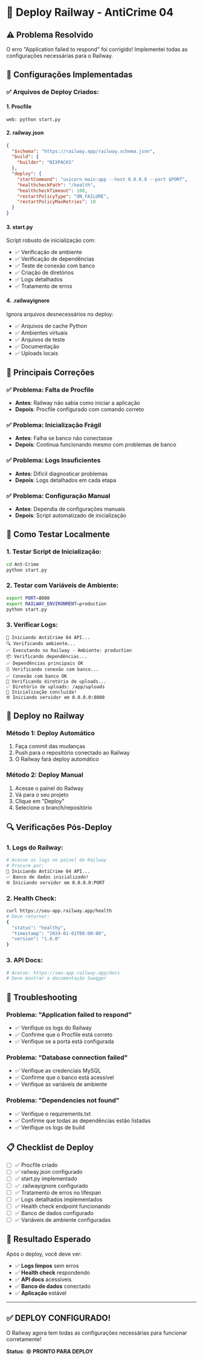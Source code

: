 # 🚀 Deploy Railway - AntiCrime 04

## ⚠️ Problema Resolvido

O erro "Application failed to respond" foi corrigido! Implementei todas as configurações necessárias para o Railway.

## 🔧 Configurações Implementadas

### ✅ **Arquivos de Deploy Criados:**

#### **1. Procfile**
```
web: python start.py
```

#### **2. railway.json**
```json
{
  "$schema": "https://railway.app/railway.schema.json",
  "build": {
    "builder": "NIXPACKS"
  },
  "deploy": {
    "startCommand": "uvicorn main:app --host 0.0.0.0 --port $PORT",
    "healthcheckPath": "/health",
    "healthcheckTimeout": 100,
    "restartPolicyType": "ON_FAILURE",
    "restartPolicyMaxRetries": 10
  }
}
```

#### **3. start.py**
Script robusto de inicialização com:
- ✅ Verificação de ambiente
- ✅ Verificação de dependências
- ✅ Teste de conexão com banco
- ✅ Criação de diretórios
- ✅ Logs detalhados
- ✅ Tratamento de erros

#### **4. .railwayignore**
Ignora arquivos desnecessários no deploy:
- ✅ Arquivos de cache Python
- ✅ Ambientes virtuais
- ✅ Arquivos de teste
- ✅ Documentação
- ✅ Uploads locais

## 🎯 Principais Correções

### ✅ **Problema: Falta de Procfile**
- **Antes**: Railway não sabia como iniciar a aplicação
- **Depois**: Procfile configurado com comando correto

### ✅ **Problema: Inicialização Frágil**
- **Antes**: Falha se banco não conectasse
- **Depois**: Continua funcionando mesmo com problemas de banco

### ✅ **Problema: Logs Insuficientes**
- **Antes**: Difícil diagnosticar problemas
- **Depois**: Logs detalhados em cada etapa

### ✅ **Problema: Configuração Manual**
- **Antes**: Dependia de configurações manuais
- **Depois**: Script automatizado de inicialização

## 🧪 Como Testar Localmente

### 1. Testar Script de Inicialização:
```bash
cd Ant-Crime
python start.py
```

### 2. Testar com Variáveis de Ambiente:
```bash
export PORT=8000
export RAILWAY_ENVIRONMENT=production
python start.py
```

### 3. Verificar Logs:
```
🚀 Iniciando AntiCrime 04 API...
🔍 Verificando ambiente...
✅ Executando no Railway - Ambiente: production
📦 Verificando dependências...
✅ Dependências principais OK
🗄️ Verificando conexão com banco...
✅ Conexão com banco OK
📁 Verificando diretório de uploads...
✅ Diretório de uploads: /app/uploads
🎉 Inicialização concluída!
🌐 Iniciando servidor em 0.0.0.0:8000
```

## 🚀 Deploy no Railway

### **Método 1: Deploy Automático**
1. Faça commit das mudanças
2. Push para o repositório conectado ao Railway
3. O Railway fará deploy automático

### **Método 2: Deploy Manual**
1. Acesse o painel do Railway
2. Vá para o seu projeto
3. Clique em "Deploy"
4. Selecione o branch/repositório

## 🔍 Verificações Pós-Deploy

### **1. Logs do Railway:**
```bash
# Acesse os logs no painel do Railway
# Procure por:
🚀 Iniciando AntiCrime 04 API...
✅ Banco de dados inicializado!
🌐 Iniciando servidor em 0.0.0.0:PORT
```

### **2. Health Check:**
```bash
curl https://seu-app.railway.app/health
# Deve retornar:
{
  "status": "healthy",
  "timestamp": "2024-01-01T00:00:00",
  "version": "1.0.0"
}
```

### **3. API Docs:**
```bash
# Acesse: https://seu-app.railway.app/docs
# Deve mostrar a documentação Swagger
```

## 🐛 Troubleshooting

### **Problema: "Application failed to respond"**
- ✅ Verifique os logs do Railway
- ✅ Confirme que o Procfile está correto
- ✅ Verifique se a porta está configurada

### **Problema: "Database connection failed"**
- ✅ Verifique as credenciais MySQL
- ✅ Confirme que o banco está acessível
- ✅ Verifique as variáveis de ambiente

### **Problema: "Dependencies not found"**
- ✅ Verifique o requirements.txt
- ✅ Confirme que todas as dependências estão listadas
- ✅ Verifique os logs de build

## 📋 Checklist de Deploy

- [ ] ✅ Procfile criado
- [ ] ✅ railway.json configurado
- [ ] ✅ start.py implementado
- [ ] ✅ .railwayignore configurado
- [ ] ✅ Tratamento de erros no lifespan
- [ ] ✅ Logs detalhados implementados
- [ ] ✅ Health check endpoint funcionando
- [ ] ✅ Banco de dados configurado
- [ ] ✅ Variáveis de ambiente configuradas

## 🎉 Resultado Esperado

Após o deploy, você deve ver:
- ✅ **Logs limpos** sem erros
- ✅ **Health check** respondendo
- ✅ **API docs** acessíveis
- ✅ **Banco de dados** conectado
- ✅ **Aplicação** estável

---

## ✅ **DEPLOY CONFIGURADO!**

O Railway agora tem todas as configurações necessárias para funcionar corretamente!

**Status**: 🟢 **PRONTO PARA DEPLOY**
